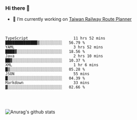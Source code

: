 ### Hi there 👋

- 🔭 I’m currently working on [Taiwan Railway Route Planner](https://github.com/Taiwan-Railway-Route-Planner)

<br/>

<!--START_SECTION:waka-->

```text
TypeScript                    11 hrs 52 mins  ██████████████▒░░░░░░░░░░   56.79 %
YAML                          3 hrs 52 mins   ████▓░░░░░░░░░░░░░░░░░░░░   18.56 %
Java                          2 hrs 10 mins   ██▓░░░░░░░░░░░░░░░░░░░░░░   10.37 %
XML                           1 hr 6 mins     █▒░░░░░░░░░░░░░░░░░░░░░░░   05.28 %
JSON                          55 mins         █░░░░░░░░░░░░░░░░░░░░░░░░   04.39 %
Markdown                      33 mins         ▓░░░░░░░░░░░░░░░░░░░░░░░░   02.66 %
```

<!--END_SECTION:waka-->

<br/>
<br/>

![Anurag's github stats](https://github-readme-stats.vercel.app/api?username=DepickereSven&show_icons=true&theme=tokyonight)



<!--
**DepickereSven/DepickereSven** is a ✨ _special_ ✨ repository because its `README.md` (this file) appears on your GitHub profile.

Here are some ideas to get you started:

- 🔭 I’m currently working on ...
- 🌱 I’m currently learning ...
- 👯 I’m looking to collaborate on ...
- 🤔 I’m looking for help with ...
- 💬 Ask me about ...
- 📫 How to reach me: ...
- 😄 Pronouns: ...
- ⚡ Fun fact: ...
-->
